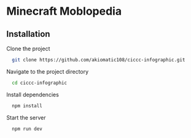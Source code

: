 # Minecraft Moblopedia 
## Installation

Clone the project

```bash
  git clone https://github.com/akiomatic108/ciccc-infographic.git
```

Navigate to the project directory

```bash
  cd ciccc-infographic
```

Install dependencies

```bash
  npm install
```

Start the server

```bash
  npm run dev
```
